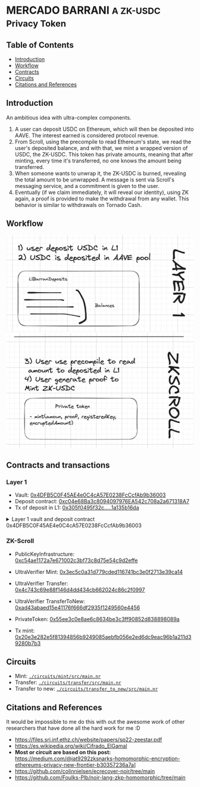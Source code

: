 # MERCADO BARRANI <small>A ZK-USDC Privacy Token</small>


## Table of Contents

- [Introduction](#Introduction)
- [Workflow](#Workflow)
- [Contracts](#Contracts-and-transactions)
- [Circuits](#Circuits)
- [Citations and References](#Citations-and-References)

## Introduction

An ambitious idea with ultra-complex components.

1) A user can deposit USDC on Ethereum, which will then be deposited into AAVE. The interest earned is considered protocol revenue.
2) From Scroll, using the precompile to read Ethereum's state, we read the user's deposited balance, and with that, we mint a wrapped version of USDC, the ZK-USDC. This token has private amounts, meaning that after minting, every time it's transferred, no one knows the amount being transferred.
3) When someone wants to unwrap it, the ZK-USDC is burned, revealing the total amount to be unwrapped. A message is sent via Scroll's messaging service, and a commitment is given to the user.
4) Eventually (if we claim immediately, it will reveal our identity), using ZK again, a proof is provided to make the withdrawal from any wallet. This behavior is similar to withdrawals on Tornado Cash.

## Workflow

<img src="./step1.png" />

<img src="./step2.png" />

## Contracts and transactions

### Layer 1

- Vault: [0x4DFB5C0F45AE4e0C4cA57E0238FcCcfAb9b36003](https://sepolia.etherscan.io/address/0x4DFB5C0F45AE4e0C4cA57E0238FcCcfAb9b36003#code)
- Deposit contract: [0xc04e68Ba3c8094097976EA542c708a2a671318A7](https://sepolia.etherscan.io/address/0xc04e68Ba3c8094097976EA542c708a2a671318A7#code)
- Tx of deposit in L1: [0x305f0495f32c.....1a135b16da](https://sepolia.etherscan.io/tx/0x305f0495f32c6321ff98898c5d52738370b5764f77aab521537a261a135b16da)

<details>

<summary>Layer 1 vault and deposit contract 0x4DFB5C0F45AE4e0C4cA57E0238FcCcfAb9b36003</summary>

Deployed with command:
```sh
forge script script/Layer1.s.sol --rpc-url=https://eth-sepolia.public.blastapi.io --verify --private-key=0x... --etherscan-api-key=...
[⠊] Compiling...
No files changed, compilation skipped
Script ran successfully.

== Return ==
vault: contract Vault 0x4DFB5C0F45AE4e0C4cA57E0238FcCcfAb9b36003

## Setting up 1 EVM.

==========================

Chain 11155111

Estimated gas price: 7.003102858 gwei

Estimated total gas used for script: 777896

Estimated amount required: 0.005447685700826768 ETH

==========================

##### sepolia
✅  [Success]Hash: 0xf4c0e86dc5483fa0fbaa09b46c4708e11d86e03be2c7b1ccb9c026bb88f8353d
Contract Address: 0x4DFB5C0F45AE4e0C4cA57E0238FcCcfAb9b36003
Block: 6431154
Paid: 0.00244380533625144 ETH (598640 gas * 4.082262021 gwei)

✅ Sequence #1 on sepolia | Total Paid: 0.00244380533625144 ETH (598640 gas * avg 4.082262021 gwei)
...
Submitting verification for [src/Layer1/Vault.sol:Vault] 0x4DFB5C0F45AE4e0C4cA57E0238FcCcfAb9b36003.
Submitted contract for verification:
        Response: `OK`
```

</details>

</summary>

### ZK-Scroll

- PublicKeyInfrastructure: [0xc54ae1172a7e671002c3bf73c8d75e54c9d2effe](https://sepolia.scrollscan.com/address/0xc54ae1172a7e671002c3bf73c8d75e54c9d2effe)
- UltraVerifier Mint: [0x3ec5c0a31d779cded116741bc3e0f2713e39ca14](https://sepolia.scrollscan.com/address/0x3ec5c0a31d779cded116741bc3e0f2713e39ca14)
- UltraVerifier Transfer: [0x4c743c69e88f146d4dd434cb662024c86c2f0997](https://sepolia.scrollscan.com/address/0x4c743c69e88f146d4dd434cb662024c86c2f0997)
- UltraVerifier TransferToNew: [0xad43abaed15e41176f666df2935f1249560e4456](https://sepolia.scrollscan.com/address/0xad43abaed15e41176f666df2935f1249560e4456)
- PrivateToken: [0x55ee3c0e8ae6c8634be3c3ff90852d838898089a](https://sepolia.scrollscan.com/address/0x55ee3c0e8ae6c8634be3c3ff90852d838898089a)

- Tx mint: [0x20e3e282e5f81394856b9249085aebfb056e2ed6dc9eac96b1a211d39280b7b3](https://sepolia.scrollscan.com/tx/0x20e3e282e5f81394856b9249085aebfb056e2ed6dc9eac96b1a211d39280b7b3)

## Circuits

- Mint: [`./circuits/mint/src/main.nr`](https://github.com/eugenioclrc/MercadoBarrani/blob/main/circuits/mint/src/main.nr)
- Transfer: [`./circuits/transfer/src/main.nr`](https://github.com/eugenioclrc/MercadoBarrani/blob/main/circuits/transfer/src/main.nr)
- Transfer to new: [`./circuits/transfer_to_new/src/main.nr`](https://github.com/eugenioclrc/MercadoBarrani/blob/main/circuits/transfer_to_new/src/main.nr)

## Citations and References

It would be impossible to me do this with out the awesome work of other researchers that have done all the hard work for me :D

- https://files.sri.inf.ethz.ch/website/papers/sp22-zeestar.pdf
- https://es.wikipedia.org/wiki/Cifrado_ElGamal
- **Most or circuit are based on this post:** https://medium.com/@jat9292zksnarks-homomorphic-encryption-ethereums-privacy-new-frontier-b30357236a7a]
- https://github.com/colinnielsen/ecrecover-noir/tree/main
- https://github.com/Foulks-Plb/noir-lang-zkp-homomorphic/tree/main
